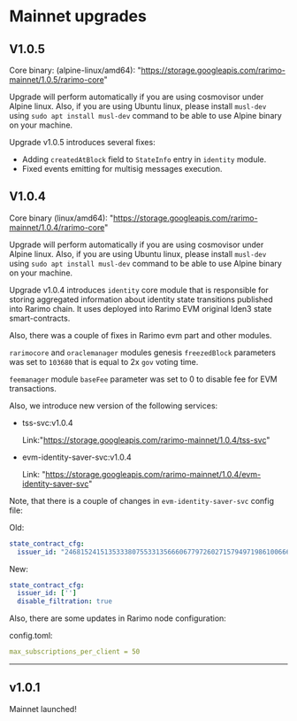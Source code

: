 # Mainnet upgrades

## V1.0.5

Core binary: (alpine-linux/amd64): "<https://storage.googleapis.com/rarimo-mainnet/1.0.5/rarimo-core>"

Upgrade will perform automatically if you are using cosmovisor under Alpine linux.
Also, if you are using Ubuntu linux, please install `musl-dev` using `sudo apt install musl-dev` command to be able to use Alpine binary on your machine.

Upgrade v1.0.5 introduces several fixes:

- Adding `createdAtBlock` field to `StateInfo` entry in `identity` module.
- Fixed events emitting for multisig messages execution.

## V1.0.4

Core binary (linux/amd64): "<https://storage.googleapis.com/rarimo-mainnet/1.0.4/rarimo-core>"

Upgrade will perform automatically if you are using cosmovisor under Alpine linux.
Also, if you are using Ubuntu linux, please install `musl-dev` using `sudo apt install musl-dev` command to be able to use Alpine binary on your machine.

Upgrade v1.0.4 introduces `identity` core module that is responsible for storing aggregated information about
identity state transitions published into Rarimo chain. It uses deployed into Rarimo EVM original Iden3 state smart-contracts.

Also, there was a couple of fixes in Rarimo evm part and other modules.

`rarimocore` and `oraclemanager` modules genesis `freezedBlock` parameters was set to `103680` that is equal to 2x `gov` voting time.

`feemanager` module `baseFee` parameter was set to 0 to disable fee for EVM transactions.

Also, we introduce new version of the following services:
- tss-svc:v1.0.4

  Link:"<https://storage.googleapis.com/rarimo-mainnet/1.0.4/tss-svc>"
- evm-identity-saver-svc:v1.0.4

  Link: "<https://storage.googleapis.com/rarimo-mainnet/1.0.4/evm-identity-saver-svc>"

Note, that there is a couple of changes in `evm-identity-saver-svc` config file:

Old:
```yaml
state_contract_cfg:
  issuer_id: "24681524151353338075533135666067797260271579497198610066639546696060309762"
```

New:
```yaml
state_contract_cfg:
  issuer_id: ['']
  disable_filtration: true
```

Also, there are some updates in Rarimo node configuration:

config.toml:
```yaml
max_subscriptions_per_client = 50
```

----

## v1.0.1
Mainnet launched!
